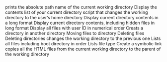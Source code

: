 prints the absolute path name of the current working directory
Display the contents list of your current directory
script that changes the working directory to the user’s home directory
Display current directory contents in a long format
Display current directory contents, including hidden files in long format
Display all files with user ID in numerical order
Creats a directory in another directory
Moving files to directory
Deleting files
Deleting directories
changes the working directory to the previous one
Lists all files including boot directory in order
Lists file type
Create a symbolic link
copies all the HTML files from the current working directory to the parent of the working directory
